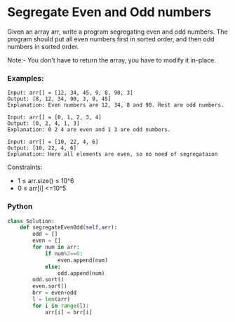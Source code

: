 # Segregate Even and Odd numbers

Given an array arr, write a program segregating even and odd numbers. The program should put all even numbers first in sorted order, and then odd numbers in sorted order.

Note:- You don't have to return the array, you have to modify it in-place.

### Examples:
```
Input: arr[] = [12, 34, 45, 9, 8, 90, 3]
Output: [8, 12, 34, 90, 3, 9, 45]
Explanation: Even numbers are 12, 34, 8 and 90. Rest are odd numbers.
```
```
Input: arr[] = [0, 1, 2, 3, 4]
Output: [0, 2, 4, 1, 3]
Explanation: 0 2 4 are even and 1 3 are odd numbers.
```
```
Input: arr[] = [10, 22, 4, 6]
Output: [10, 22, 4, 6]
Explanation: Here all elements are even, so no need of segregataion
```

Constraints:
 - 1 ≤ arr.size() ≤ 10^6
 - 0 ≤ arr[i] <=10^5

### Python
```py
class Solution:
	def segregateEvenOdd(self,arr):
	    odd = []
	    even = []
	    for num in arr:
	        if num%2==0:
	            even.append(num)
	        else:
	            odd.append(num)
	    odd.sort()
	    even.sort()
	    brr = even+odd
	    l = len(arr)
	    for i in range(l):
	        arr[i] = brr[i]
```
